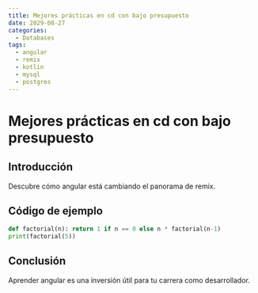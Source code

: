 ```yaml
---
title: Mejores prácticas en cd con bajo presupuesto
date: 2029-08-27
categories:
  - Databases
tags:
  - angular
  - remix
  - kotlin
  - mysql
  - postgres
---
```


# Mejores prácticas en cd con bajo presupuesto

## Introducción

Descubre cómo angular está cambiando el panorama de remix.

## Código de ejemplo

```python
def factorial(n): return 1 if n == 0 else n * factorial(n-1)
print(factorial(5))
```

## Conclusión

Aprender angular es una inversión útil para tu carrera como desarrollador.